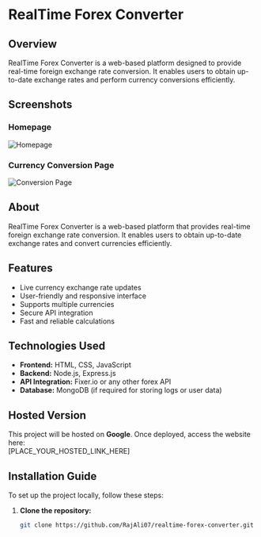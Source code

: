 # RealTime Forex Converter  

## Overview  
RealTime Forex Converter is a web-based platform designed to provide real-time foreign exchange rate conversion. It enables users to obtain up-to-date exchange rates and perform currency conversions efficiently.  

## Screenshots  
### Homepage  
![Homepage](https://assets.onecompiler.app/42nyakuzq/43c5wtysv/Screen%20Shot%202025-03-18%20at%204.58.16%20PM.png)  

### Currency Conversion Page  
![Conversion Page](https://assets.onecompiler.app/42nyakuzq/43c5wtysv/Screen%20Shot%202025-03-18%20at%204.58.25%20PM.png)  

## About  
RealTime Forex Converter is a web-based platform that provides real-time foreign exchange rate conversion. It enables users to obtain up-to-date exchange rates and convert currencies efficiently.  

## Features  
- Live currency exchange rate updates  
- User-friendly and responsive interface  
- Supports multiple currencies  
- Secure API integration  
- Fast and reliable calculations  

## Technologies Used  
- **Frontend:** HTML, CSS, JavaScript  
- **Backend:** Node.js, Express.js  
- **API Integration:** Fixer.io or any other forex API  
- **Database:** MongoDB (if required for storing logs or user data)  

## Hosted Version  
This project will be hosted on **Google**. Once deployed, access the website here:  
[PLACE_YOUR_HOSTED_LINK_HERE]  

## Installation Guide  
To set up the project locally, follow these steps:  

1. **Clone the repository:**  
   ```bash
   git clone https://github.com/RajAli07/realtime-forex-converter.git
